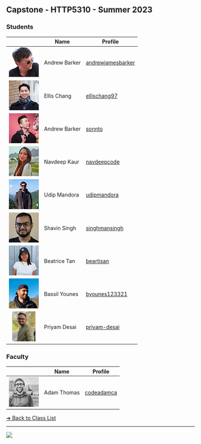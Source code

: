<style>@import url("//readme.codeadam.ca/readme.css");</style>

## Capstone - HTTP5310 - Summer 2023

### Students

| | Name | Profile | 
| - | - | - |
| ![Andrew Barker](images/andrewjamesbarker.png) | Andrew Barker | [andrewjamesbarker](students/andrewjamesbarker.markdown) |
| ![Ellis Chang](images/ellischang97.png) | Ellis Chang | [ellischang97](students/ellischang97.markdown) |
| ![Anthony Ho](images/sonnto.png) | Andrew Barker | [sonnto](students/sonnto.markdown) |
| ![Navdeep Kaur](images/navdeepcode.png) | Navdeep Kaur | [navdeepcode](students/navdeepcode.markdown) |
| ![Udip Mandora](images/udipmandora.png) | Udip Mandora | [udipmandora](students/udipmandora.markdown) |
| ![Shavin Singh](images/singhmansingh.png) | Shavin Singh | [singhmansingh](students/singhmansingh.markdown) |
| ![Beatrice Tan](images/beartisan.png) | Beatrice Tan | [beartisan](students/beartisan.markdown) |
| ![Bassil Younes](images/byounes123321.png) | Bassil Younes | [byounes123321](students/byounes123321.markdown) |
| ![Priyam Desai](images/priyam.png) | Priyam Desai | [priyam-desai](students/priyam-desai.markdown) |

### Faculty

| | Name | Profile | 
| - | - | - |
| ![Adam Thomas](images/codeadamca.png) | Adam Thomas | [codeadamca](faculty/codeadamca) |

[&#10132; Back to Class List](/)

---

<a href="https://brickmmo.com">
<img src="https://brickmmo.com/images/brickmmo-logo-horizontal.jpg" width="100">
</a>
